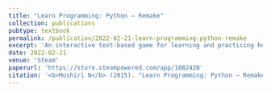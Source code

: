 ```yaml
---
title: "Learn Programming: Python – Remake"
collection: publications
pubtype: textbook
permalink: /publication/2022-02-21-learn-programming-python-remake
excerpt: 'An interactive text-based game for learning and practicing how to program in Python.'
date: 2022-02-21
venue: 'Steam'
paperurl: 'https://store.steampowered.com/app/1882420'
citation: '<b>Moshiri N</b> (2015). "Learn Programming: Python – Remake." <i>Steam</i>. <a href="https://store.steampowered.com/app/1882420" target="_blank">Steam App: 1882420</a>'
---
```

